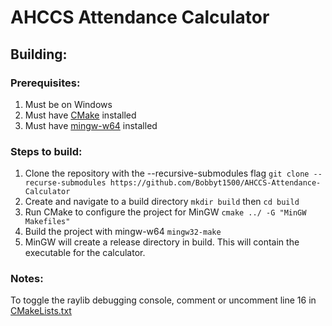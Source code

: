 # AHCCS Attendance Calculator

## Building:

### Prerequisites:
1. Must be on Windows
2. Must have [CMake](https://cmake.org/download/) installed
3. Must have [mingw-w64](http://www.mingw-w64.org/doku.php) installed

### Steps to build:
1. Clone the repository with the --recursive-submodules flag ```git clone --recurse-submodules https://github.com/Bobbyt1500/AHCCS-Attendance-Calculator```
1. Create and navigate to a build directory ```mkdir build``` then ```cd build```
2. Run CMake to configure the project for MinGW ```cmake ../ -G "MinGW Makefiles"```
3. Build the project with mingw-w64 ```mingw32-make```
4. MinGW will create a release directory in build. This will contain the executable for the calculator.

### Notes:
To toggle the raylib debugging console, comment or uncomment line 16 in [CMakeLists.txt](CMakeLists.txt)
